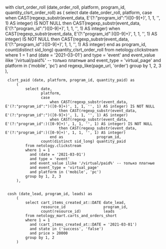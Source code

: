 with clsrt_order_roll (date_order_roll, platform, program_id, quantity_clsrt_order_roll) as
         (
             select date                     date_order_roll,
                    platform,
                    case
                        when CAST(regexp_substr(event_data, E'(?:"program_id":")([0-9]+)', 1, 1, '', 1) AS integer) IS NOT NULL
                            then CAST(regexp_substr(event_data, E'(?:"program_id":")([0-9]+)', 1, 1, '', 1) AS integer)
                        when CAST(regexp_substr(event_data, E'(?:"program_id":)([0-9]+)', 1, 1, '', 1) AS integer) IS NOT NULL
                            then CAST(regexp_substr(event_data, E'(?:"program_id":)([0-9]+)', 1, 1, '', 1) AS integer)
                        end as               program_id,
                    count(distinct sid_long) quantity_clsrt_order_roll
             from netology.clickstream
             where 1 = 1
               and (date = '2021-03-01')
               and type = 'event'
               and event_value ilike '/virtual/paid%' -- только платные
               and event_type = 'virtual_page'
               and platform in ('mobile', 'pc')
               and regexp_like(page_url, 'order')
             group by 1, 2, 3
         ),

     clsrt_paid (date, platform, program_id, quantity_paid) as
         (
             select date,
                    platform,
                    case
                        when CAST(regexp_substr(event_data, E'(?:"program_id":")([0-9]+)', 1, 1, '', 1) AS integer) IS NOT NULL
                            then CAST(regexp_substr(event_data, E'(?:"program_id":")([0-9]+)', 1, 1, '', 1) AS integer)
                        when CAST(regexp_substr(event_data, E'(?:"program_id":)([0-9]+)', 1, 1, '', 1) AS integer) IS NOT NULL
                            then CAST(regexp_substr(event_data, E'(?:"program_id":)([0-9]+)', 1, 1, '', 1) AS integer)
                        end as               program_id,
                    count(distinct sid_long) quantity_paid
             from netology.clickstream
             where 1 = 1
               and (date = '2021-03-01')
               and type = 'event'
               and event_value ilike '/virtual/paid%' -- только платные
               and event_type = 'virtual_page'
               and platform in ('mobile', 'pc')
             group by 1, 2, 3
         ),


     cosh (date_lead, program_id, leads) as
         (
             select cart_items_created_at::DATE date_lead,
                    resource_id                 program_id,
                    count(resource_id)          leads
             from netology_mart.carts_and_orders_short
             where 1 = 1
               and (cart_items_created_at::DATE = '2021-03-01')
               and state in ('success', 'false')
               and price > 20000
             group by 1, 2
         )
